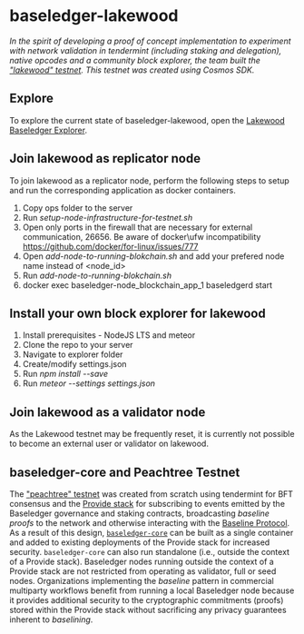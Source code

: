 # baseledger-lakewood
_In the spirit of developing a proof of concept implementation to experiment with network validation in tendermint (including staking and delegation), native opcodes and a community block explorer, the team built the ["lakewood" testnet](https://github.com/baseledger/lakewood). This testnet was created using Cosmos SDK._

## Explore

To explore the current state of baseledger-lakewood, open the [Lakewood Baseledger Explorer](https://lakweood.baseledger.net).

## Join lakewood as replicator node

To join lakewood as a replicator node, perform the following steps to setup and run the corresponding application as docker containers.

1. Copy ops folder to the server
3. Run *setup-node-infrastructure-for-testnet.sh*
4. Open only ports in the firewall that are necessary for external communication, 26656. Be aware of docker\ufw incompatibility https://github.com/docker/for-linux/issues/777
5. Open *add-node-to-running-blokchain.sh* and add your prefered node name instead of <node_id>
6. Run *add-node-to-running-blokchain.sh*
7. docker exec baseledger-node_blockchain_app_1 baseledgerd start

## Install your own block explorer for lakewood

1. Install prerequisites - NodeJS LTS and meteor
2. Clone the repo to your server
3. Navigate to explorer folder
4. Create/modify settings.json
5. Run *npm install --save* 
6. Run *meteor --settings settings.json*

## Join lakewood as a validator node

As the Lakewood testnet may be frequently reset, it is currently not possible to become an external user or validator on lakewood.

## baseledger-core and Peachtree Testnet

The ["peachtree" testnet](https://explorer.peachtree.baseledger.net) was created from scratch using tendermint for BFT consensus and the [Provide stack](https://docs.provide.services) for subscribing to events emitted by the Baseledger governance and staking contracts, broadcasting _baseline proofs_ to the network and otherwise interacting with the [Baseline Protocol](https://github.com/eea-oasis/baseline). As a result of this design, [`baseledger-core`](https://github.com/Baseledger/baseledger-core) can be built as a single container and added to existing deployments of the Provide stack for increased security. `baseledger-core` can also run standalone (i.e., outside the context of a Provide stack). Baseledger nodes running outside the context of a Provide stack are not restricted from operating as validator, full or seed nodes. Organizations implementing the _baseline_ pattern in commercial multiparty workflows benefit from running a local Baseledger node because it provides additional security to the cryptographic commitments (proofs) stored within the Provide stack without sacrificing any privacy guarantees inherent to _baselining_.